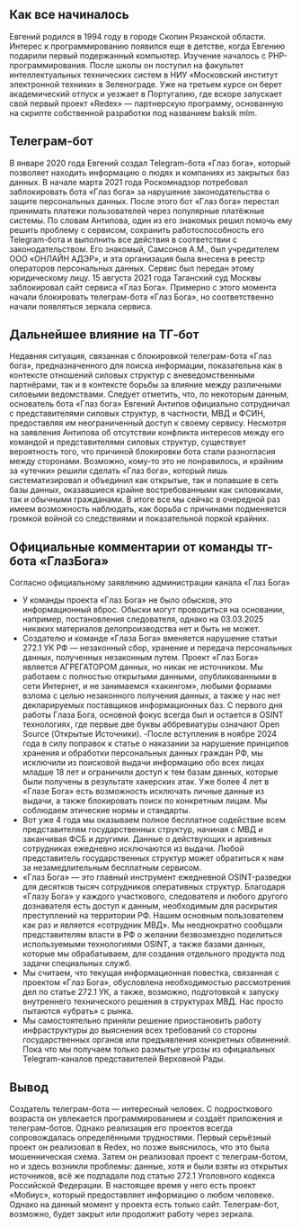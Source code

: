 ## Как все начиналось
  Евгений родился в 1994 году в городе Скопин Рязанской области. Интерес к программированию появился еще в детстве, когда Евгению подарили первый подержанный компьютер. Изучение началось с PHP-программирования. После школы он поступил на факультет интеллектуальных технических систем в НИУ «Московский институт электронной техники» в Зеленограде. Уже на третьем курсе он берет академический отпуск и уезжает в Португалию, где вскоре запускает свой первый проект «Redex» — партнерскую программу, основанную на скрипте собственной разработки под названием baksik mlm.

## Телеграм-бот
  В январе 2020 года Евгений создал Telegram-бота «Глаз бога», который позволяет находить информацию о людях и компаниях из закрытых баз данных. В начале марта 2021 года Роскомнадзор потребовал заблокировать бота «Глаз бога» за нарушение законодательства о защите персональных данных. После этого бот «Глаз бога» перестал принимать платежи пользователей через популярные платёжные системы. По словам Антипова, один из его знакомых решил помочь ему решить проблему с сервисом, сохранить работоспособность его Telegram-бота и выполнить все действия в соответствии с законодательством. Его знакомый, Самсонов А.М., был учредителем ООО «ОНЛАЙН АДЭР», и эта организация была внесена в реестр операторов персональных данных. Сервис был передан этому юридическому лицу. 15 августа 2021 года Таганский суд Москвы заблокировал сайт сервиса «Глаз Бога». Примерно с этого момента начали блокировать телеграм-бота «Глаз Бога», но соответственно начали появляться зеркала сервиса.

## Дальнейшее влияние на ТГ-бот
  Недавняя ситуация, связанная с блокировкой телеграм-бота «Глаз бога», предназначенного для поиска информации, показательна как в контексте отношений силовых структур с вневедомственными партнёрами, так и в контексте борьбы за влияние между различными силовыми ведомствами. Следует отметить, что, по некоторым данным, основатель бота «Глаз бога» Евгений Антипов официально сотрудничал с представителями силовых структур, в частности, МВД и ФСИН, предоставляя им неограниченный доступ к своему сервису. Несмотря на заявления Антипова об отсутствии конфликта интересов между его командой и представителями силовых структур, существует вероятность того, что причиной блокировки бота стали разногласия между сторонами. Возможно, кому-то это не понравилось, и крайним за «утечки» решили сделать «Глаз бога», который лишь систематизировал и объединил как открытые, так и попавшие в сеть базы данных, оказавшиеся крайне востребованными как силовиками, так и обычными гражданами. В итоге все мы сейчас в очередной раз имеем возможность наблюдать, как борьба с причинами подменяется громкой войной со следствиями и показательной поркой крайних.

## Официальные комментарии от команды тг-бота «ГлазБога»
  Согласно официальному заявлению администрации канала «Глаз Бога»
- У команды проекта «Глаз Бога» не было обысков, это информационный вброс. Обыски могут проводиться на основании, например, постановления следователя, однако на 03.03.2025 никаких материалов делопроизводства нет и быть не может.
- Создателю и команде «Глаза Бога» вменяется нарушение статьи 272.1 УК РФ — незаконный сбор, хранение и передача персональных данных, полученных незаконным путем. Проект «Глаз Бога» является АГРЕГАТОРОМ данных, но никак не источником. Мы работаем с полностью открытыми данными, опубликованными в сети Интернет, и не занимаемся «хакингом», любыми формами взлома с целью незаконного получения данных, а также у нас нет декларируемых поставщиков информационных баз. С первого дня работы Глаза Бога, основной фокус всегда был и остается в OSINT технологиях, где первые две буквы аббревиатуры означают Open Source (Открытые Источники).
 -После вступления в ноябре 2024 года в силу поправок к статье о наказании за нарушение принципов хранения и обработки персональных данных граждан РФ, мы исключили из поисковой выдачи информацию обо всех лицах младше 18 лет и ограничили доступ к тем базам данных, которые были получены в результате хакерских атак. Уже более 4 лет в «Глазе Бога» есть возможность исключать личные данные из выдачи, а также блокировать поиск по конкретным лицам. Мы соблюдаем этические нормы и стандарты.
- Вот уже 4 года мы оказываем полное бесплатное содействие всем представителям государственных структур, начиная с МВД и заканчивая ФСБ и другими. Данные о действующих и архивных сотрудниках ежедневно исключаются из выдачи. Любой представитель государственных структур может обратиться к нам за незамедлительным бесплатным сервисом.
- «Глаз Бога» — это главный инструмент ежедневной OSINT-разведки для десятков тысяч сотрудников оперативных структур. Благодаря «Глазу Бога» у каждого участкового, следователя и любого другого дознавателя есть доступ к данным, необходимым для раскрытия преступлений на территории РФ. Нашим основным пользователем как раз и является «сотрудник МВД». Мы неоднократно сообщали представителям власти в РФ о желании безвозмездно поделиться используемыми технологиями OSINT, а также базами данных, которые мы обрабатываем, для создания отдельного продукта под задачи специальных служб.
- Мы считаем, что текущая информационная повестка, связанная с проектом «Глаз Бога», обусловлена необходимостью рассмотрения дел по статье 272.1 УК, а также, возможно, подготовкой к запуску внутреннего технического решения в структурах МВД. Нас просто пытаются «убрать» с рынка.
- Мы самостоятельно приняли решение приостановить работу инфраструктуры до выяснения всех требований со стороны государственных органов или предъявления конкретных обвинений. Пока что мы получаем только размытые угрозы из официальных Telegram-каналов представителей Верховной Рады.
## Вывод
  Создатель телеграм-бота — интересный человек. С подросткового возраста он увлекается программированием и создаёт приложения и телеграм-ботов. Однако реализация его проектов всегда сопровождалась определёнными трудностями. Первый серьёзный проект он реализовал в Redex, но позже выяснилось, что это была мошенническая схема. Затем он реализовал проект с телеграм-ботом, но и здесь возникли проблемы: данные, хотя и были взяты из открытых источников, всё же подпадали под статью 272.1 Уголовного кодекса Российской Федерации. В настоящее время у него есть проект «Мобиус», который предоставляет информацию о любом человеке. Однако на данный момент у проекта есть только сайт. Телеграм-бот, возможно, будет закрыт или продолжит работу через зеркала.

